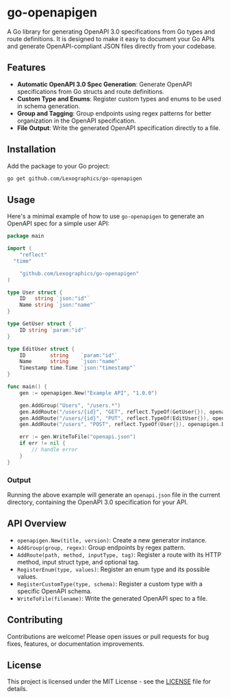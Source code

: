 # go-openapigen

A Go library for generating OpenAPI 3.0 specifications from Go types and route definitions. It is designed to make it easy to document your Go APIs and generate OpenAPI-compliant JSON files directly from your codebase.

## Features

- **Automatic OpenAPI 3.0 Spec Generation**: Generate OpenAPI specifications from Go structs and route definitions.
- **Custom Type and Enums**: Register custom types and enums to be used in schema generation.
- **Group and Tagging**: Group endpoints using regex patterns for better organization in the OpenAPI specification.
- **File Output**: Write the generated OpenAPI specification directly to a file.

## Installation

Add the package to your Go project:

```sh
go get github.com/Lexographics/go-openapigen
```

## Usage

Here's a minimal example of how to use `go-openapigen` to generate an OpenAPI spec for a simple user API:

```go
package main

import (
	"reflect"
  "time"

	"github.com/Lexographics/go-openapigen"
)

type User struct {
	ID   string `json:"id"`
	Name string `json:"name"`
}

type GetUser struct {
	ID string `param:"id"`
}

type EditUser struct {
	ID        string    `param:"id"`
	Name      string    `json:"name"`
	Timestamp time.Time `json:"timestamp"`
}

func main() {
	gen := openapigen.New("Example API", "1.0.0")

	gen.AddGroup("Users", "/users.*")
	gen.AddRoute("/users/{id}", "GET", reflect.TypeOf(GetUser{}), openapigen.DefaultTag)
	gen.AddRoute("/users/{id}", "PUT", reflect.TypeOf(EditUser{}), openapigen.DefaultTag)
	gen.AddRoute("/users", "POST", reflect.TypeOf(User{}), openapigen.DefaultTag)

	err := gen.WriteToFile("openapi.json")
	if err != nil {
		// handle error
	}
}
```

### Output

Running the above example will generate an `openapi.json` file in the current directory, containing the OpenAPI 3.0 specification for your API.

## API Overview

- `openapigen.New(title, version)`: Create a new generator instance.
- `AddGroup(group, regex)`: Group endpoints by regex pattern.
- `AddRoute(path, method, inputType, tag)`: Register a route with its HTTP method, input struct type, and optional tag.
- `RegisterEnum(type, values)`: Register an enum type and its possible values.
- `RegisterCustomType(type, schema)`: Register a custom type with a specific OpenAPI schema.
- `WriteToFile(filename)`: Write the generated OpenAPI spec to a file.

## Contributing

Contributions are welcome! Please open issues or pull requests for bug fixes, features, or documentation improvements.

## License

This project is licensed under the MIT License - see the [LICENSE](LICENSE) file for details.
